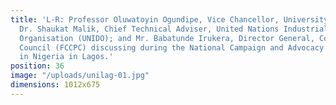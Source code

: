 ```yaml
---
title: 'L-R: Professor Oluwatoyin Ogundipe, Vice Chancellor, University of Lagos;
  Dr. Shaukat Malik, Chief Technical Adviser, United Nations Industrial Development
  Organisation (UNIDO); and Mr. Babatunde Irukera, Director General, Consumer Protection
  Council (FCCPC) discussing during the National Campaign and Advocacy for Quality
  in Nigeria in Lagos.'
position: 36
image: "/uploads/unilag-01.jpg"
dimensions: 1012x675
---
```


